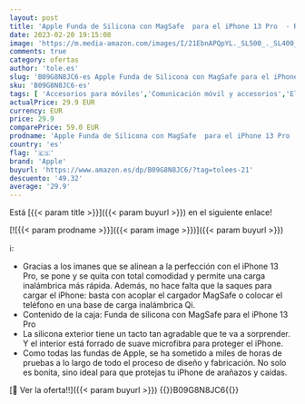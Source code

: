 ```yaml
---
layout: post
title: 'Apple Funda de Silicona con MagSafe  para el iPhone 13 Pro  - Rosa Caliza'
date: 2023-02-20 19:15:08
image: 'https://m.media-amazon.com/images/I/21EbnAPQpYL._SL500_._SL400_.jpg'
comments: true
category: ofertas
author: 'tole.es'
slug: 'B09G8N8JC6-es Apple Funda de Silicona con MagSafe para el iPhone 13 Pro...'
sku: 'B09G8N8JC6-es'
tags: [ 'Accesorios para móviles','Comunicación móvil y accesorios','Electrónica','Fundas y carcasas para teléfonos móviles','apple','iphone','🇪🇸', ]
actualPrice: 29.9 EUR
currency: EUR
price: 29.9
comparePrice: 59.0 EUR
prodname: 'Apple Funda de Silicona con MagSafe  para el iPhone 13 Pro  - Rosa Caliza'
country: 'es'
flag: '🇪🇸'
brand: 'Apple'
buyurl: 'https://www.amazon.es/dp/B09G8N8JC6/?tag=tolees-21'
descuento: '49.32'
average: '29.9'
---
```


Está [{{< param title >}}]({{< param buyurl >}}) en el siguiente enlace!

[![{{< param prodname >}}]({{< param image >}})]({{< param buyurl >}})

ℹ️:

- Gracias a los imanes que se alinean a la perfección con el iPhone 13 Pro, se pone y se quita con total comodidad y permite una carga inalámbrica más rápida. Además, no hace falta que la saques para cargar el iPhone: basta con acoplar el cargador MagSafe o colocar el teléfono en una base de carga inalámbrica Qi.
- Contenido de la caja: Funda de silicona con MagSafe para el iPhone 13 Pro
- La silicona exterior tiene un tacto tan agradable que te va a sorprender. Y el interior está forrado de suave microfibra para proteger el iPhone.
- Como todas las fundas de Apple, se ha sometido a miles de horas de pruebas a lo largo de todo el proceso de diseño y fabricación. No solo es bonita, sino ideal para que protejas tu iPhone de arañazos y caídas.

[🛒 Ver la oferta!!]({{< param buyurl >}})
{{<world>}}B09G8N8JC6{{</world>}}
